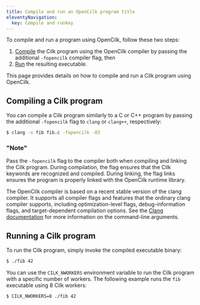 ```yaml
---
title: Compile and run an OpenCilk program title
eleventyNavigation:
  key: Compile and runkey
---
```


To compile and run a program using OpenCilk, follow these two
steps:
1. [Compile](#compiling-a-cilk-program) the Cilk program using the
  OpenCilk compiler by passing the additional `-fopencilk` compiler
  flag, then
2. [Run](#running-a-cilk-program) the resulting executable.

This page provides details on how to compile and run a Cilk program
using OpenCilk.

## Compiling a Cilk program

You can compile a Cilk program similarly to a C or C++ program by
passing the additional `-fopencilk` flag to `clang` or `clang++`,
respectively:

```bash
$ clang -o fib fib.c -fopencilk -O3
```

### "Note" 
Pass the `-fopencilk` flag
to the compiler both when compiling and linking the Cilk program.
During compilation, the flag ensures that the Cilk keywords are
recognized and compiled.  During linking, the flag links ensures the
program is properly linked with the OpenCilk runtime library.

The OpenCilk compiler is based on a recent stable version of the clang
compiler.  It supports all compiler flags and features that the
ordinary clang compiler supports, including optimization-level flags,
debug-information flags, and target-dependent compilation options.
See the [Clang
documentation](https://clang.llvm.org/docs/ClangCommandLineReference.html)
for more information on the command-line arguments.

## Running a Cilk program

To run the Cilk program, simply invoke the compiled executable binary:

```bash
$ ./fib 42
```

You can use the `CILK_NWORKERS` environment variable to run the Cilk
program with a specific number of workers.  The following example runs
the `fib` executable using 8 Cilk workers:

```bash
$ CILK_NWORKERS=8 ./fib 42
```
